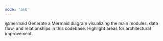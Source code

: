```yaml
---
mode: 'ask'
---
```


@mermaid Generate a Mermaid diagram visualizing the main modules, data flow, and relationships in
this codebase. Highlight areas for architectural improvement.
